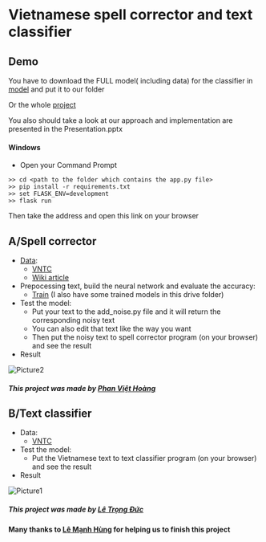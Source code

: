  # Vietnamese spell corrector and text classifier 

 ## Demo
 You have to download the FULL model( including data) for the classifier in [model](https://drive.google.com/open?id=1PoZ39LpH1lOSLE_xNVJNc8ZkySFZN3O8) and put it to our folder
 
 Or the whole [project](https://drive.google.com/drive/folders/1EFoYtjXdUPGxrMoZKWRlW_iyGndnUpKS?usp=sharing)
 
 You also should take a look at our approach and implementation are presented in the Presentation.pptx 
 
 #### Windows
 

- Open your Command Prompt
```
>> cd <path to the folder which contains the app.py file>
>> pip install -r requirements.txt
>> set FLASK_ENV=development
>> flask run 
```
 Then take the address and open this link on your browser

## A/Spell corrector
- [Data](https://drive.google.com/drive/folders/1THy6bN6pwHEmRvLxfiGcW8dez5VwxzvG?usp=sharing): 
  - [VNTC](https://github.com/duyvuleo/VNTC)     
  - [Wiki article](https://dumps.wikimedia.org/viwiki/latest/)      
- Prepocessing text, build the neural network and evaluate the accuracy:
  - [Train](https://drive.google.com/drive/folders/1L8chuTULzRwc0QSCcYiTd4R3D5vXGzte?usp=sharing)
   (I also have some trained models in this drive folder)
- Test the model:
  - Put your text to the add_noise.py file and it will return the corresponding noisy text
  - You can also edit that text like the way you want
  - Then put the noisy text to spell corrector program (on your browser) and see the result
 - Result
 
 ![Picture2](https://user-images.githubusercontent.com/52401767/69839859-e4680d80-128b-11ea-827d-80edb0b959de.png)
 
 ##### This project was made by [Phan Việt Hoàng](https://www.facebook.com/hoang.phanviet.90)
 
 ## B/Text classifier
- Data: 
  - [VNTC](https://github.com/duyvuleo/VNTC)     
- Test the model:
  - Put the Vietnamese text to text classifier program (on your browser) and see the result
- Result

![Picture1](https://user-images.githubusercontent.com/52401767/69839826-c13d5e00-128b-11ea-84f2-61b9112a2058.png)


 ##### This project was made by [Lê Trọng Đức](https://www.facebook.com/TrongDucLe.HUST)
     
#### Many thanks to [Lê Mạnh Hùng](https://www.facebook.com/langtu.khongtuoi) for helping us to finish this project




